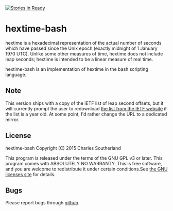 [![Stories in Ready](https://badge.waffle.io/proidiot/hextime-bash.png?label=ready&title=Ready)](https://waffle.io/proidiot/hextime-bash)
# hextime-bash
hextime is a hexadecimal representation of the actual number of seconds which
have passed since the Unix epoch (exactly midnight of 1 January 1970 UTC).
Unlike some other measures of time, hextime does not include leap seconds;
hextime is intended to be a linear measure of real time.

hextime-bash is an implementation of hextime in the bash scripting language.

Note
----
This version ships with a copy of the IETF list of leap second offsets, but it
will currently prompt the user to redownload [the list from the IETF website](http://www.ietf.org/timezones/data/leap-seconds.list) if
the list is a year old. At some point, I'd rather change the URL to a dedicated
mirror.

License
-------
hextime-bash Copyright (C) 2015  Charles Southerland

This program is released under the terms of the GNU GPL v3 or later.
This program comes with ABSOLUTELY NO WARRANTY.
This is free software, and you are welcome to redistribute it under certain
conditions.See [the GNU licenses site](https://www.gnu.org/licenses/) for details.

Bugs
----
Please report bugs through [github](https://github.com/proidiot/hextime-bash/issues).

